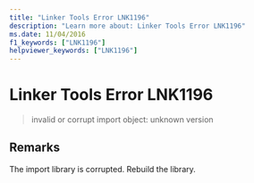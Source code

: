 ```yaml
---
title: "Linker Tools Error LNK1196"
description: "Learn more about: Linker Tools Error LNK1196"
ms.date: 11/04/2016
f1_keywords: ["LNK1196"]
helpviewer_keywords: ["LNK1196"]
---
```

# Linker Tools Error LNK1196

> invalid or corrupt import object: unknown version

## Remarks

The import library is corrupted. Rebuild the library.

